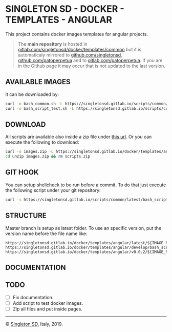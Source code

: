# SINGLETON SD - DOCKER - TEMPLATES - ANGULAR

This project contains docker images templates for angular projects.

> The **main repository** is hosted in [gitlab.com/singletonsd/docker/templates/common](https://gitlab.com/singletonsd/docker/templates/angular.git) but it is automaticaly mirrored to [github.com/singletonsd](https://github.com/singletonsd/docker-templates-angular.git), [github.com/patoperpetua](https://github.com/patoperpetua/docker-templates-angular.git) and to [gitlab.com/patoperpetua](https://gitlab.com/patoperpetua/docker-templates-angular.git). If you are in the Github page it may occur that is not updated to the last version.

## AVAILABLE IMAGES

<!-- TODO: describe each image. -->
It can be downloaded by:
<!-- TODO: generate download urls.-->
```bash
curl -o bash_common.sh -L https://singletonsd.gitlab.io/scripts/common/latest/bash_common.sh && \
curl -o bash_script_test.sh -L https://singletonsd.gitlab.io/scripts/common/latest/bash_script_test.sh
```

## DOWNLOAD
<!-- TODO: -->
All scripts are available also inside a zip file under [this url](https://singletonsd.gitlab.io/docker/templates/angular/latest/images.zip). Or you can execute the following to download:

```bash
curl -o images.zip -L https://singletonsd.gitlab.io/docker/templates/angular/latest/images.zip && \
cd unzip images.zip && rm scripts.zip
```

## GIT HOOK

<!-- TODO: -->
You can setup shellcheck to be run before a commit. To do that just execute the following script under your git repository:

```bash
curl -s https://singletonsd.gitlab.io/scripts/common/latest/bash_script_test_hook_installer.sh | bash /dev/stdin
```

## STRUCTURE

Master branch is setup as latest folder. To use an specific version, put the version name before the file name like:

```url
https://singletonsd.gitlab.io/docker/templates/angular/latest/${IMAGE_NAME}
https://singletonsd.gitlab.io/docker/templates/angular/develop/bash_script_test_standalone.sh
https://singletonsd.gitlab.io/docker/templates/angular/v0.0.2/${IMAGE_NAME}
```

## DOCUMENTATION

<!-- TODO: -->

## TODO

- [ ] Fix documentation.
- [ ] Add script to test docker images.
- [ ] Zip all files and put inside pages.

----------------------

© [Singleton SD](http://www.singletonsd.com), Italy, 2019.
